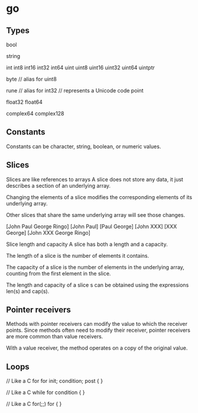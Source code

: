 # go

## Types
bool

string

int  int8  int16  int32  int64
uint uint8 uint16 uint32 uint64 uintptr

byte // alias for uint8

rune // alias for int32
     // represents a Unicode code point

float32 float64

complex64 complex128

## Constants
Constants can be character, string, boolean, or numeric values.

## Slices
Slices are like references to arrays
A slice does not store any data, it just describes a section of an underlying array.

Changing the elements of a slice modifies the corresponding elements of its underlying array.

Other slices that share the same underlying array will see those changes.

[John Paul George Ringo]
[John Paul] [Paul George]
[John XXX] [XXX George]
[John XXX George Ringo]

Slice length and capacity
A slice has both a length and a capacity.

The length of a slice is the number of elements it contains.

The capacity of a slice is the number of elements in the underlying array, counting from the first element in the slice.

The length and capacity of a slice s can be obtained using the expressions len(s) and cap(s).

## Pointer receivers
Methods with pointer receivers can modify the value to which the receiver points. 
Since methods often need to modify their receiver, pointer receivers are more common than value receivers.

With a value receiver, the method operates on a copy of the original value.

## Loops
// Like a C for
for init; condition; post { }

// Like a C while
for condition { }

// Like a C for(;;)
for { }


